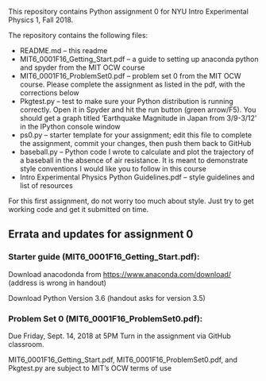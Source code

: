 This repository contains Python assignment 0 for NYU Intro Experimental Physics 1, Fall 2018.

The repository contains the following files:
-	README.md – this readme
-	MIT6_0001F16_Getting_Start.pdf – a guide to setting up anaconda python and spyder from the MIT OCW course
-	MIT6_0001F16_ProblemSet0.pdf – problem set 0 from the MIT OCW course. Please complete the assignment as listed in the pdf, with the corrections below
-	Pkgtest.py – test to make sure your Python distribution is running correctly. Open it in Spyder and hit the run button (green arrow/F5). You should get a graph titled ‘Earthquake Magnitude in Japan from 3/9-3/12’ in the IPython console window
-	ps0.py – starter template for your assignment; edit this file to complete the assignment, commit your changes, then push them back to GitHub
-	baseball.py – Python code I wrote to calculate and plot the trajectory of a baseball in the absence of air resistance. It is meant to demonstrate style conventions I would like you to follow in this course
-	Intro Experimental Physics Python Guidelines.pdf – style guidelines and list of resources


For this first assignment, do not worry too much about style. Just try to get working code and get it submitted on time. 

## Errata and updates for assignment 0

### Starter guide (MIT6_0001F16_Getting_Start.pdf):

Download anacodonda from
https://www.anaconda.com/download/
(address is wrong in handout)

Download Python Version 3.6
(handout asks for version 3.5)

### Problem Set 0 (MIT6_0001F16_ProblemSet0.pdf):

Due Friday, Sept. 14, 2018 at 5PM
Turn in the assignment via GitHub classroom. 


MIT6_0001F16_Getting_Start.pdf, MIT6_0001F16_ProblemSet0.pdf, and Pkgtest.py are subject to MIT’s OCW terms of use
